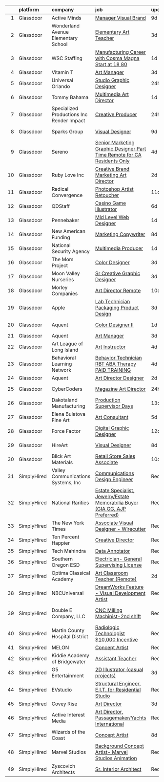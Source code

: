 

|    | platform    | company                                     | job                                                                                                                                                                                                                                                                                                                                                                                                                                                                                                                                                                                                                                                                                                                                                                                                                                                                                                                                                                                                                                                                                                                                                                                                                                                                                                                                                                                                                                                                       | update_time   | location             |
|---:|:------------|:--------------------------------------------|:--------------------------------------------------------------------------------------------------------------------------------------------------------------------------------------------------------------------------------------------------------------------------------------------------------------------------------------------------------------------------------------------------------------------------------------------------------------------------------------------------------------------------------------------------------------------------------------------------------------------------------------------------------------------------------------------------------------------------------------------------------------------------------------------------------------------------------------------------------------------------------------------------------------------------------------------------------------------------------------------------------------------------------------------------------------------------------------------------------------------------------------------------------------------------------------------------------------------------------------------------------------------------------------------------------------------------------------------------------------------------------------------------------------------------------------------------------------------------|:--------------|:---------------------|
|  1 | Glassdoor   | Active Minds                                | [Manager  Visual Brand](https://www.glassdoor.com/partner/jobListing.htm?pos=111&ao=1110586&s=58&guid=00000181e6e226289a729c42717f6d4b&src=GD_JOB_AD&t=SR&vt=w&ea=1&cs=1_1f3769b8&cb=1657435989963&jobListingId=1007972920514&cpc=149B3D5996025BBA&jrtk=3-0-1g7je49ieh4cr801-1g7je49isi9j6800-39d4e1ee102f4a2a--6NYlbfkN0Ddku1uWDR4l7D1-_qzEE4SEoVy3WQmboZOuAT9Ygt2vAhedqVSYTVms-x_0FgPIP0SlvtooSR61r-TcvK8ct24wJVgB5XlsA0XCpcnPTeY8Ygx3j4aq4aZHoBeyZyiAymx9k5FwNBzQKMRJUHNwM0YTXzNmrRBxCQvLrBUWnlKue7naT-LnJYtiRDIbSK4j2DJusYasZmRDRXtzEYBMqJUmcKy3W3ngE8NquJE0ayM_PrC32PjxwuMP9q0BGjRSAjCEBjg1gpThf_uNRfWdDhGC496gcQ3Jf17F7mWD9qBSbyINSPjxDi1oGRL4UWAUQzKb5wToVZje3pOzru_yyxUzPi2doND6RFabYNXi5bZxolZEBd2GxBGAcYp-XbJ_T3DL559Oz7tdfJsMQ96yfMckF8vHf4BHAVFqTLo_erkpwD7YFcEpLHs9r7Qmh1FwmNKXeRUndxr3ltjVOx1buMkwc87_mn9-j09nQUxyYkpNLd8FFrqVvCNRFrhbIlh44o%3D)                                                                                                                                                                                                                                                                                                                                                                                                                                                                                                                                                                                                            | 9d            | Remote               |
|  2 | Glassdoor   | Wonderland Avenue Elementary School         | [Elementary Art Teacher](https://www.glassdoor.com/partner/jobListing.htm?pos=104&ao=1110586&s=58&guid=00000181e6e226289a729c42717f6d4b&src=GD_JOB_AD&t=SR&vt=w&ea=1&cs=1_cf6013de&cb=1657435989961&jobListingId=1007988849267&cpc=8CDBB1EC89CF7160&jrtk=3-0-1g7je49ieh4cr801-1g7je49isi9j6800-f087c4a92220520a--6NYlbfkN0DeXU0vMxLyKhfauY-dgUBa_3v1DHLtGGo4EP_Dl8CiY0U2FbFCTSNbiSmg8z4yPJJrcWzyiQ4CTXRkvMJQm9cCQd64NoFGckQuk5b56e-YbaRNB-ZwRqCxf7Y8el_ajHNVtqQ78nXBYEggi4SC-5rYSakWWREHGEbQuF47uij6kPBM3k_K8pvBM2YzXJhK1-REXD0xeJwMUlA15qjHU1SJ7Z72c47cj6TLSaClAPkgpTU7OSQJpDghdNvBERuN0VyAjZoqClPrTzXTBf_ONLHUjmZR-wgaKJrfk7kj8xT7dX3FSKqffGbORKEhqGH6oFn5XJoxtrbi6n3o8d3W-XXiAGuTYP7lIzTo7vRIrNncGJJ51C3QY8aIOLaB0Sgk9l-W1Gll2qRQ5fFVnKI1QBipX-0RIwBec8EYYvzkgxk0eomqZ1lNxNnrX44y998x-fPhUJCChMLWfPOpbfJ_kZIDJQPMbuDLpwCSvUGqF7D9wQ48tw4pG60C1VbdjHAtVZIE9duRxP2W0g%3D%3D)                                                                                                                                                                                                                                                                                                                                                                                                                                                                                                                                                                                             | 3d            | Los Angeles, CA      |
|  3 | Glassdoor   | WSC Staffing                                | [Manufacturing Career with Cosma Magna Start at  18 80 ](https://www.glassdoor.com/partner/jobListing.htm?pos=119&ao=1110586&s=58&guid=00000181e6e226289a729c42717f6d4b&src=GD_JOB_AD&t=SR&vt=w&ea=1&cs=1_14a7af52&cb=1657435989967&jobListingId=1007993416920&cpc=9FFE37255B2C047E&jrtk=3-0-1g7je49ieh4cr801-1g7je49isi9j6800-1f03ffbe567fee76--6NYlbfkN0Dx7jdpJDshkmXkpOvSEzXN6I1JwCxgpgZcWOS9BK6yQ50JGfF2VKbq_sySckehEMb8DTEt_kWf404mMtfav3ohIYsxxG2YczUU89YXX29tyX1Ddza10nzhGyu9BdSDpvU6mZ0aYjrw6ws1G-Rqy8Quj1Zc9LbiNWXzv6JjF_YufgRx9SLFfcRIBzB7vY7cdPwhWgkNTlqFfvFgEqz0wU1WIXlf13S4_QqkLMwphmpfYPpGDZ9PFAyWbfugDJDh5UVuN0ovf8yNZcWMnmTEfeorgydeqW7r1mNKyobz366etL3BTM1UO5gj9zwQRA0ccxNMMOsW32T9RBgT_Ig4d-vM7kVYFGHmDdNeDxG_5VBy7XEKnPvFYtrYrzc60sN2Z0_F1BNgPemv56W0j0zKmm-yi3o7DeOqEHBVNJBW_T4Tyd9MS97OOVjfiEbCxS7rxa_JxmIvl65Qya4TXS6tExkFmAm_UUTbPHKi5cS5RxFB4KSO1c8sRzkj9D07ffO9OCqjw9tMfNZGIWAgxTiHH-99_lmVISIuc0crY8xGsxC7RXEA4GWBEDAs)                                                                                                                                                                                                                                                                                                                                                                                                                                                                                                                         | 1d            | Wixom, MI            |
|  4 | Glassdoor   | Vitamin T                                   | [Art Manager](https://www.glassdoor.com/partner/jobListing.htm?pos=128&ao=1110586&s=58&guid=00000181e6e226289a729c42717f6d4b&src=GD_JOB_AD&t=SR&vt=w&cs=1_726e8c6d&cb=1657435989967&jobListingId=1007987464760&cpc=3DB599BF2F4828F0&jrtk=3-0-1g7je49ieh4cr801-1g7je49isi9j6800-a9f0d2c8ef745064--6NYlbfkN0DMrcEu7yrtATojKJA7cEzGQ3FdRGWLh0CZQInL4ECGI6k5tN82kdM0OKoro5eXmjqOOO5ru_1n2SFl_NFpA1HaAF_Lr88QmC1UzT_lq43njiATbG67pfvPybvEu0659p6qUn53TGg5uSfYWNPfZa1DowLZb1snlPq-RgxWn3Bbe8dVgbe4bnNBOb_6ABuXiF6t-g4aiIrZl4Foxy0pzfo1mf0rCwGlIiAuGmgdebK6UEOA9aJ8yJmnLrPF_q_sFV0PShFnwK9T-isS-eAgkTIAzuMcRlReZUEqu7FaKzD4fZyj1xlqVDVoeO56ur-aZ6uqnQ7yGMWjGddmpUvqvyugvvRv2J20eK7HrRGnNugNJwk1EjqprBPO2MZvtUmSNfT3SxILcBezmGTOsSO9TUXXCP0YNk1ain4JGHoph1jZ9KropjG7SECePHJuf_dWh_dUkXy-3WcfmDupvbihpgLLFSkyCHMV4EQ%3D)                                                                                                                                                                                                                                                                                                                                                                                                                                                                                                                                                                                                                                                           | 3d            | Remote               |
|  5 | Glassdoor   | Universal Orlando                           | [Studio Graphic Designer](https://www.glassdoor.com/partner/jobListing.htm?pos=115&ao=1110586&s=58&guid=00000181e6e226289a729c42717f6d4b&src=GD_JOB_AD&t=SR&vt=w&cs=1_3d0ae08d&cb=1657435989965&jobListingId=1007994248704&cpc=155EB9D5185558AF&jrtk=3-0-1g7je49ieh4cr801-1g7je49isi9j6800-d9b1f3fc848eb774--6NYlbfkN0A8dBNt2Xi2s2VyZMdbOlonzlm4bxv48OGaZczYzhjJpiI6hl9onzamCWYK6p40cmrPf8KFpFvn169F_2osZ3DcvhF0c06k_J5nKJf9_mtiga3ModBMry0t06a5__qkQh5wXE00SN3RUxBOu0o2Ml_bTxODvHTTgKmsqM_q7xVbXXYeAfkCBAGe59CmGnT3dSKQ6s6H8Oj9gx3S5EJr3A0F9RSe0bIusMRMpKyUCd7tQBH8rd0a2Weu27xh98ZTUcKeYWdOHbZUnPt_Jn1tClgrIkuezevlfxF2vpr8_ZebvY29UGoCRmlQBkxY9ltDCOgGZB2BWOwoWV4mPfV7vUiP62BT73tSBL-DgcXEMOOyNBq_Q_1sAHazyrUbMm75-EGLRK-MZsZ6mmy2JOeESdd4CH2OCAWw_wb3uK04Lmun3EItd4E2YQX0KQ6fF6RTBow-1VLWe8hPM8SV7lqPABaruflx7wJA6lLvl20KeBYyfXGFPZL4f0P2oLGPKzv3pl4AFuMzTxeNmouI-irigfAaZ1c4RdTW541JJfXFeidNCnpsxbpW1FoolyXS6J0JSuov4XygXhsaVE-7iMnCnCFmRDOJyij9MEf6q91bfKUYjMFtJPUaqAkxmgdLcq51ByGRZpi9qaG-uzyZ4BWuQ3Gjq-w-9Wmk3Qb0OsiUNSOpxcmLr-GgeIBk0dEk3WEhgbw0zAIBNjsa5iqZPuGrr6blfttFQgTI3RNJAizgr5BL5ZJw_840diZPYGpp2KCvPWfIjz2SVhcfDhUiL6mbSOo6ykTZe2aGWenmcbjM3W4C6aJhc_PH0LQEyKudnHpja91DKxCW7U0XF-TX6cZSV1TXYxOCjxPxMNOmJzyoJiOr1jW6LkiP7qL9cTyvL4Bv1B0LX4npD-2Ickb34l_PLZ5HrN-J2_SZlH20PXpUCF4IQ3Hq0jC0A-DpVMi6LRJrapgSq8l36dioW2waxs5LjY8IhQllpjf2XnN008yCjpV72qIZ8oJz1sWDj1Q3O31jCQYKcJeDaAI2m9rgoFCiJvHzLEcsDNGEPFcE6aNiQV3J78vJJf80wVu9aby3oICNuDpqgEfToIvKhw%3D%3D) | 24h           | Orlando, FL          |
|  6 | Glassdoor   | Tommy Bahama                                | [Multimedia Art Director](https://www.glassdoor.com/partner/jobListing.htm?pos=106&ao=1110586&s=58&guid=00000181e6e226289a729c42717f6d4b&src=GD_JOB_AD&t=SR&vt=w&ea=1&cs=1_6d9aa2bb&cb=1657435989962&jobListingId=1007993033852&cpc=75B6770C194DCF89&jrtk=3-0-1g7je49ieh4cr801-1g7je49isi9j6800-788440ca9ee97211--6NYlbfkN0D_0J8LWFla8zJ9doFfAnwErLHU3tLe83KczdaS8_YNcz7eU9T8jjKKjsm7KOB-3gPR--a9UoLJZ2ejhuz3j4bNNav_tc5LH5FW8msRaL8UqBkz-aoNDOi_PIa6oXjH5FsE0WJtnbPXQryl63cucAAOYl9Pujt58ynqAQq3Zv6BfjC7zF4o7RcGX4yOkdlYkC40HbvnJp966NM_Wv8sAKhKuYzCvBV-7yN20fs9M29qUItN_yJ62dXA9bRq-UZazVBCwiVTZ4WFQ6AZ_nX95OaIfLiHJaJs0E5ogUBX7rfw2v2_Fwc_qGUqMFPlOx4Vf-F5E7zZCxHcOayFxKdvwLHJh5RjsUxb1JtK3mK_DvDTJZfhFhuAjs7yeLYmsGefuv8DZCDm4jC9dqOI5Wh8KCuX13V1B64jQqwUpHND_YzlAUr7JkIAmkVTJI-w-Bj1IZGqm4yge0FQy0nmZAHhy0y4wKtoGH4O_HEnV_MQT8VhzNpB9sQv8dm52Ja7ZBM2aglVptPvSgnuLA%3D%3D)                                                                                                                                                                                                                                                                                                                                                                                                                                                                                                                                                                                            | 1d            | Seattle, WA          |
|  7 | Glassdoor   | Specialized Productions Inc   Render Impact | [Creative Producer](https://www.glassdoor.com/partner/jobListing.htm?pos=102&ao=1110586&s=58&guid=00000181e6e226289a729c42717f6d4b&src=GD_JOB_AD&t=SR&vt=w&ea=1&cs=1_cedf3722&cb=1657435989961&jobListingId=1007994732067&cpc=76BDADE3D6D9A820&jrtk=3-0-1g7je49ieh4cr801-1g7je49isi9j6800-afd9e98595e8a137--6NYlbfkN0DDZv0dpmz8t68d-eWLhvPjjwT3QQXQbMrqn1qOJaT31XsZoUeE5FVW5YYkeY_nfRgZVsPNB6nz2ioaUkLF9PfOZmskA20c7QcTFuRNoWdsSAtbefXrBf8XT8Z16GcPkA2RdM1ZuWPCuh1MH8TQrSwnGcahqzE7txDqJKuojypqoBGyYDkLubdDx8GG4dxXsVULkTh4x422OeCkInDW7cL-Gjvli-53EQqfOij4CO8lZJmNPJIXRSGa0gB0NpF_jvfTxDYNom7YI9-gSoZyzAIGC31p1p9YTo_gjX4mR8X7UXLrs1LiDFCCGqEoLykSUIYDstWSptmRwYD22_bhLrq2uCM3LROMAxlSkzjs8cAi3UUMCU-3Z-2HQEd6KLFXCjzPVagQzfu2vImCEgHWS6zpTTnAzgoRDQJOfYBFfBYmfmVCrnS2YT3ryvHwJRPnQbxMf09J4oDmsPJ2KMVu49AshdGSX_0gW5q1DHIHcXT9QYqluM7KgUq-Afk_8cbLWX0%3D)                                                                                                                                                                                                                                                                                                                                                                                                                                                                                                                                                                                                                | 24h           | Remote               |
|  8 | Glassdoor   | Sparks Group                                | [Visual Designer](https://www.glassdoor.com/partner/jobListing.htm?pos=127&ao=1110586&s=58&guid=00000181e6e226289a729c42717f6d4b&src=GD_JOB_AD&t=SR&vt=w&cs=1_3f317f65&cb=1657435989967&jobListingId=1007975315320&cpc=AC285F3A3ECA6BB0&jrtk=3-0-1g7je49ieh4cr801-1g7je49isi9j6800-6f9d54796fcb816d--6NYlbfkN0CVbIAoVGlVV0muHIzlWY31dYj5hrVkKa7qBWZ-hZn3g-zWnitpxah_RyLopvrEJPKGNVHkP4BEyVXcBiWExKZaLgyJCtFSQyRl2jwvZrsd_lm4hDi0g9llMeq5j5rEbSGyOLvtyf1pgb03FpHKPuSdrN9M6CCkObuXg2bM7tzxT8AzfAfkFFfLSGwSxuGaPzFecp_bWkNjQofkhwhy73exy7eOAQq0ZqQvE5w42NQ3Sdn6-w0uFLYWCpW4pt-2KeJpsoP7RDNOOu-hfn0bN3T6OwYeJ-SV9cPOsse__PvUfW4W7enoXPs6ce-eBBbxba7JWq3fJ1Dmt3BoAFmevbel9OHxGf145RtaRjL_o7wNmo2VdHgKHfw7pZpbGBgV50sOQzajGuVaip-wxa7t3DLWIAnEJNCgfWWOcGtIPL6H_Ibn_RU39l7-sbxrJYUlQCTYq9Hkl0WE7mkcWHvjE5fLIczSooUINXPRN14-7qTu9LBV4kgUvMP6KpEC2hEzLJY%3D)                                                                                                                                                                                                                                                                                                                                                                                                                                                                                                                                                                                                                       | 9d            | Arlington, VA        |
|  9 | Glassdoor   | Sereno                                      | [Senior Marketing Graphic Designer  Part Time  Remote for CA Residents Only ](https://www.glassdoor.com/partner/jobListing.htm?pos=103&ao=1110586&s=58&guid=00000181e6e226289a729c42717f6d4b&src=GD_JOB_AD&t=SR&vt=w&ea=1&cs=1_2e7775d8&cb=1657435989961&jobListingId=1007985634958&cpc=6FC5BA77C9A4CD78&jrtk=3-0-1g7je49ieh4cr801-1g7je49isi9j6800-40c671fa3148f82b--6NYlbfkN0CvOeNjp4XLn3k0qM_T7iPcYCHAOtwX2zm7IpN2zDQyNQLlNaZWkEqBRrjuxyApmnEaO8G-Q4jUxbGg5sHk4_cP2TCDV2Rviujf8rXObzkq0my3QX_NGNAWq3dCe3kU2jOEuF_nKQ58vSxI7krOuBgK6sBtPnkm8cw_y_-ppFC54An_y4E3rFWZdo0z6CLC-B4mTcq5ZKPCw3IrUGvO0Jh-ezUXtD8gLDy3RDBppPtDk17tIr51kfY9EXEVlE4jjoFWbr4uX3nvpMou01j8-w1UPFvZUDZtkNVfy5cLidlL6ujK6QXS3Xck2iefl1IH80-F-ZGyOecgZY0q4m_fqAdX97-2qpYywxYIclLr74LuOpP84HifvRy0P-14TfCYz93els79jolbChvV5CS4EWUw0-F5ntMkYhK3KRjthz_7DAvSFJollYMyH2-oe2TZZncOSPEtaSQD9P6rTyQLagmObDITipP8h-YIIuC7Wnae3jL35ijKWACOPQhSO8TKzSM%3D)                                                                                                                                                                                                                                                                                                                                                                                                                                                                                                                                                      | 4d            | California           |
| 10 | Glassdoor   | Ruby Love Inc                               | [Creative Brand Marketing Art Director](https://www.glassdoor.com/partner/jobListing.htm?pos=107&ao=1110586&s=58&guid=00000181e6e226289a729c42717f6d4b&src=GD_JOB_AD&t=SR&vt=w&ea=1&cs=1_ca5aa7aa&cb=1657435989962&jobListingId=1007990437345&cpc=48B9F4758953335C&jrtk=3-0-1g7je49ieh4cr801-1g7je49isi9j6800-8760c5dc149b4e5d--6NYlbfkN0DU4T69tjQ3e8421lh5BOV64MFXqZCR1sWlZLbTgz251p6ufdtz3gBV4k9sKM1TiJzQinTW4tdd3gG45kkUj0_59Ocjuv62ig5lwO6YRtGvt9PxcQqb7TYQGmP33lRrfj_bbw_lbG-bDdKpJR7G8gzyvzfUjBLIVivgPSUueTqVP7TGDkVm8dNccp20w63NonxYLGAV6nFpTwngEOB2LYh9AS6dSedzmDZaR-MOTGtfU7CShrMuGzkOMQg6QSYg5KX16q7PF6-6d5oZ6poFqzbVEn966bLIHWrYIWDbeP32nL_wAc93XC9XhbCj54tDfZ-aDCqGZrJnwt4SHDJnk5t-c3UYqF9fsKFwvbV-0dPC9PL9H0SS_pVdOpuDQJG2PQ5TDZhttcwKPy7kTiDnBhsKxeXkNZ64gn6FLLU-R7_bMUj1fwqK1bKDVdJhXdJn0LmmLVMroeCX-JhmmgtP1AvyWwzwvx1I9Dtt5FJKmaO3GPnP_JF4wdmWbW2__hW822c%3D)                                                                                                                                                                                                                                                                                                                                                                                                                                                                                                                                                                                            | 2d            | Melville, NY         |
| 11 | Glassdoor   | Radical Convergence                         | [Photoshop Artist   Retoucher](https://www.glassdoor.com/partner/jobListing.htm?pos=101&ao=1110586&s=58&guid=00000181e6e226289a729c42717f6d4b&src=GD_JOB_AD&t=SR&vt=w&ea=1&cs=1_461e4594&cb=1657435989961&jobListingId=1007969111736&cpc=40021B6B9FB64F38&jrtk=3-0-1g7je49ieh4cr801-1g7je49isi9j6800-d626d6a1b466c92e--6NYlbfkN0BzyIYrTMR_AjNKh_kvAG8N613gtHPANQ3sdLTkrtBd-_ugKl9O3LczorNsLTUdymbtBzgGEaH-akt_RYuWbOKr2zsQWBSjKBLE6ii0Q2ByPYklByKa8d36qhjnBVCLuM_mjH0mcm07T-_E3PKol8r8iQDi44Ue5l_tkkHAx9StmDfAtHpDWXYXY68H3FR4i6K2E4wu-X_J6kOa4pNZAEQkhixAcd1Wnj7k-nWJxGxvttQbS_Jdm0d1m0JepgzDRo9B1UkKRFjE6SkJjCWVf9iGEtCCA5RtxG2XerdbRWQdWoTeFPBaQfsEaIY8PT9MpdEMNhJdRkk5kkHBdGjCbJIBn5kHbuzZFRZVcEp6b0-mimHsQv1XaJnS5d29qiaeYlgQonsnhSWkr-Mlayx4f-v558C0R1s39GK5jLI9lRaMFuFgozXwF63XpC96xVayTvUiXiHWTLGOHR3xzApLoCTvYobBUMbuiK6yXtYAvsWu1_j70Ts8z_jQBw4ln_G5m_-xU7LI-g7m0A%3D%3D)                                                                                                                                                                                                                                                                                                                                                                                                                                                                                                                                                                                       | 11d           | Herndon, VA          |
| 12 | Glassdoor   | QDStaff                                     | [Casino Game Illustrator](https://www.glassdoor.com/partner/jobListing.htm?pos=113&ao=1110586&s=58&guid=00000181e6e226289a729c42717f6d4b&src=GD_JOB_AD&t=SR&vt=w&ea=1&cs=1_670a3999&cb=1657435989964&jobListingId=1007979465017&cpc=1CBFC3E34E2A31FF&jrtk=3-0-1g7je49ieh4cr801-1g7je49isi9j6800-7b5571057083f71e--6NYlbfkN0BK9GXDcakwdiqmeo8o-2GvkYnmPkq7xevAHdeF_847qkpPJo8-WyfGxHsHPe4cA6EI7EtJnTtXxg2G6TxjzkWSjN-_eoC0CQqc2RAq2MV5g6TovBKQDk7CcqvV3amJm8rIfBPyOGl_nc6LyWzqcbr5tu7ooFcLrIX_cxWhA8bZqCmVqt4J3dHYK1sbRE-q3Pd0IEJrg8cJg3MaBEdx_ZlhfS4g5rRJw5Dcr4qyQrw280qjFE2JUcIeScaf6K8biK-tPeziL-RFdqWDiXNqFMdYU2L3eX5Sa1dliY1PicXlKW7f3LU6_rJMjCwO0MiZd-Kb-OSkDQ_BKm5DnaCFyBUzU0od7Ua6i47O09lbhZwa_4_itkp-RJO5iEFoSAXdLugHBXM0yoWn5_ky5To0gyD3MzGYUqrKLMp1rgaetlPWCbJev_--49g0S71Ht69Q7luhoyarHufDALd3bErKnCSbh4FRS96f5DoNCvdBez_SLg%3D%3D)                                                                                                                                                                                                                                                                                                                                                                                                                                                                                                                                                                                                                            | 6d            | Escondido, CA        |
| 13 | Glassdoor   | Pennebaker                                  | [Mid Level Web Designer](https://www.glassdoor.com/partner/jobListing.htm?pos=116&ao=1110586&s=58&guid=00000181e6e226289a729c42717f6d4b&src=GD_JOB_AD&t=SR&vt=w&ea=1&cs=1_36a01660&cb=1657435989966&jobListingId=1007992914380&cpc=42BEC95245890617&jrtk=3-0-1g7je49ieh4cr801-1g7je49isi9j6800-09f7b357db24a266--6NYlbfkN0BqUN6ztqptJ5eG394UO-ZfSRZGZkbpPm3u73UixmBvBI1Y1JxWCCSi4WD6T2NB-2gugfCPeo8ZQOUqAEtz66ZCnIC6U5F0XJKr1Jox5VrclONP9b6iMFBTOy58yKslxi4PmsPGdNOFX2yyjFl7ZGxSjiZNk-UbmLbgopj7iYK_0fPO0KhQH2T9X9_seLYZZxTa7YAU7UAU2earApkXwNUN6NivoMXEdsuxqIrLKqkhN_-zmjUDSagUmiK1hQ_M_8nQA-bZ4tJCSQlCysz0yelL_l2URb5ahkn1RrBqFEkzjbrZCQXZj-71iRZxbY2_6ZnJBCPqr5sBWypk_BDOc-HcE5F5-oBdPj_0CzeGJ_P1Tdxn-me25osXhLy0LQBPeg-jduzxS-fU3KqSW9rgc4-Zrg-d8GMwGF-Nv8Bdu-QMVIX6XV5EWffwQ3hY_eD8mX0K1WjoIuqhJ667SAf3DtY_Wcs74QXClyfBQJQlQd2YUsn0r1oBwRSWYNojY-syVaY%3D)                                                                                                                                                                                                                                                                                                                                                                                                                                                                                                                                                                                                           | 1d            | Remote               |
| 14 | Glassdoor   | New American Funding                        | [Marketing Copywriter](https://www.glassdoor.com/partner/jobListing.htm?pos=112&ao=1110586&s=58&guid=00000181e6e226289a729c42717f6d4b&src=GD_JOB_AD&t=SR&vt=w&ea=1&cs=1_b3c2c81b&cb=1657435989964&jobListingId=1007977109350&cpc=F41FEAB56D215062&jrtk=3-0-1g7je49ieh4cr801-1g7je49isi9j6800-7964ae984ae00bbe--6NYlbfkN0C2BFb7Ub2YUp4strrym9V3pWtjyRKtgHKt_kMzkewmGGJEved23y_kY-GSZp2akmNPY1Ahw1bngQODYwb0xjxS7STtfCJajO9osLOt0KNWnHmlesmoxFVbjrGbnFhxkSImnfrOyyASlDfC0SgkEmKodQB1Q1QDJpqvLPRF2jU9nSlORdbsZa_jj3Czal5fcxXu_-GbC19F5gkFsQu_MZmEVrN4mtllSBvmZpLD2IjuVEkcbRjWL9LUxcaDn-4L5tCwzzpc6qRIJpeteMEcnoGon5PhWROkrqT1CXywiPB1n3a4DxW4P1tb3V_vDKJTBvujqAwtRmRWzzmPtx-QRQKeQfpBdC2lJd-crfpBnhTFjAy5qZrTQebFk_6b8_pMonpwtxC9Xm0vJqPZN_oOij20IYBDPNy3SIy-bTxFAryWKAS0ehXpe9_HfvbV3_6mrFVWwl6j_F1Bx97FMiEBABeJt3iiNW934__snZvq5713ZMbSkSen-2aaCLfXgGTnCJ0%3D)                                                                                                                                                                                                                                                                                                                                                                                                                                                                                                                                                                                                             | 8d            | Remote               |
| 15 | Glassdoor   | National Security Agency                    | [Multimedia Producer](https://www.glassdoor.com/partner/jobListing.htm?pos=109&ao=1110586&s=58&guid=00000181e6e226289a729c42717f6d4b&src=GD_JOB_AD&t=SR&vt=w&cs=1_8e76d98b&cb=1657435989962&jobListingId=1007993375710&cpc=6193B0C32834B022&jrtk=3-0-1g7je49ieh4cr801-1g7je49isi9j6800-220c831acd0bd84b--6NYlbfkN0AC5S5KfpcrE62cRuYLg6qW_HWiPjKHP06qk-AGfbwYtGlr3wcSMURH9oqKq1q2FCeFdF-hDASgdfb-tVnNfNiv33OhXMBcetZrCWqK5PvNEGBbxq02kyraPivYhiIaFSxNcGgWJ-bzkon-S78Jn4FQOuToT1FsynWmW2qfQQnLBQTOTDI6g3Fc9zPkIsGYx1kasiasxJS-IDwKfKoMHOqTbhfhp_YyI-r-oqzFn5o6xvvnMdPYnONuBw_kmLaIhZ_GOWMM9y3VJn80RLgIqp9vPuzooRQjSvk_OVX2vzIdTPPQHH0z59zUI7RMdEQwO2TuG5xY-sTSfPcXfCk0NcPhVP5OnpFdu6V5QS5hLAljOTrxDxWKuwxF3GH0pat1pvR7nLNILY1adIOhTeINEc-VVf4gbd6WcCL-D69Qdt5vU-0l2Vvy3VhAzDp8P3kDeRALWD2jYFkZvW19SWzv-64Gd6EdYwgkGN5r04ed-yaYHw%3D%3D)                                                                                                                                                                                                                                                                                                                                                                                                                                                                                                                                                                                                                                     | 1d            | Fort Gordon, GA      |
| 16 | Glassdoor   | The Mom Project                             | [Color Designer](https://www.glassdoor.com/partner/jobListing.htm?pos=120&ao=1110586&s=58&guid=00000181e6e226289a729c42717f6d4b&src=GD_JOB_AD&t=SR&vt=w&cs=1_8349de43&cb=1657435989967&jobListingId=1007987865690&cpc=A0637F14311B9419&jrtk=3-0-1g7je49ieh4cr801-1g7je49isi9j6800-07397e5cd2022fee--6NYlbfkN0BDp_epf89aHDQhKpPegNJQ_ldQpEFZQsM9OcONMGxWx6pU56EKHF58QjVdAUvn2gVWpkrLpX7vbTravSGL2c1j3HqOly20Z_vqIIa_IEEx8ffRYVXdYQNYUe7LDKtnnKNKnfLrlmaA5J-xDoUvuhYcdlH2apL-ujxydPLamMc5ON44UO-jJZE2RoeQZ404T2vXq9_8alqDNyASIr-rJwARW1mZ6ZrPAYbe5KS-OWJkEpKXGmFg7cUaJGY2RzNGnmaPkmK2jijv922GuVcFtAunL-AKhHioYdPTq7pVCKzS7kd5MydAoRLBRtcdlSSFqSoXcCnM6c9Otl8J-y4Ylvhxg4q6sX9F3YZT4QAy3cY0hXFxP5tkXoq-KwkrPjPdD5d49-0oI0X0tAJw4plgVespfnUj2tL3wton2rop5AXM3cEnnmgQCwKYr5t5p2Um8mRHQLjl3m_q79MRLWHWUnS4eh-VmNAFQMBoJ8lQ_ZLkhJMGPzXNVUf1uuN6evTXTzmwZKs3DD12kqC4F9rIJuPRI4bYKY_X34kxGH3DZKmEMbHfFElERogGcYhCo_KO5H1KvPdbW5avZQ%3D%3D)                                                                                                                                                                                                                                                                                                                                                                                                                                                                                                                                          | 3d            | Beaverton, OR        |
| 17 | Glassdoor   | Moon Valley Nurseries                       | [Sr  Creative Graphic Designer](https://www.glassdoor.com/partner/jobListing.htm?pos=118&ao=1110586&s=58&guid=00000181e6e226289a729c42717f6d4b&src=GD_JOB_AD&t=SR&vt=w&ea=1&cs=1_58d6b501&cb=1657435989966&jobListingId=1007987586374&cpc=E773D000C9BC26FA&jrtk=3-0-1g7je49ieh4cr801-1g7je49isi9j6800-2dc8b1d91e759f31--6NYlbfkN0CtYVjMIh5haAAiJ9gOyIueHAJ7ifDipeAmUsIwS91L00T9yPHEV-4ryS8uDvFbiFhYj1v6lxMLSY7PZOCO0MrMz3iTwxexNbaphAbaDXZO5fHYbEtv-UGMBItqODB3n2k7RaCx5Nql62VwAXgZsj7B0aB8z1MnQ4WQwzOwrYBW7dNPiIRuztUGl9bTwUvOQuKEsRI0k2oUWsGEoFw4IFtxvzamh59c4TsPP2rTTrVABj_i3U7L21kdaTcGFnO6OlNMsqYC97fAp1QDHUDFw9tI7VvbdSzjgtr_zs3MUqPax96Gh2FzGTmn6dpG8i8eYHDxBAt-dpRV92MAgOhQB_To__pTjLyOaiLxSmK2RePbFuQ3uzm0ad7f8artm2yLo7PwPjiJkcPdla_RjmzKi2xACWoCNnj_B9yy-3aLG_KxXGdnmSqYHrqc2_MiR6HbnS6BA8-rKDzyTwzMUJq768k8xV8fQyODB5UCwcuOIPRRBS7KTAS_zaYY49SWgtuT6kSqmS3aq8549Q%3D%3D)                                                                                                                                                                                                                                                                                                                                                                                                                                                                                                                                                                                      | 3d            | Scottsdale, AZ       |
| 18 | Glassdoor   | Morley Companies                            | [Art Director  Remote ](https://www.glassdoor.com/partner/jobListing.htm?pos=123&ao=1110586&s=58&guid=00000181e6e226289a729c42717f6d4b&src=GD_JOB_AD&t=SR&vt=w&cs=1_05746bdd&cb=1657435989967&jobListingId=1007970780428&cpc=F41FEAB56D215062&jrtk=3-0-1g7je49ieh4cr801-1g7je49isi9j6800-81f34f197e826a37--6NYlbfkN0DlkhVLciOhxMKg0RQUlkqKrj3osJEH2Jc6bXeaF8ydz409ypd-WRC7U3aHq_xbmNWz1EMovGP2RkjcpE3GN2Yf74JLgREWgWKtigikMfGE4wY7d-HQlNvxZzD_SnR51nVhTH4j58kTt_q53mvOWBH02Zgzylb0AJ69n0N2u5TDz-EU69arbGqgWHccKk0KeZVIYw6hmDWZb6VCLwcUrdF2EO0J0d18Yzr7fzI9IQf7dYBGO8c97jTA522XUNm_zGmAZ8k-AtTVKvVHUfUWu18VRI85qrEhLyHLnujCJ8D5_oIhDhlQyKjWE1vpn_w7fSZ82vtqN6SSQlCKFCYxYWEuZfn31pW5aaVvYsTncvmAaSj96aqEUPa3VpoAD-8wykYCpU_UFD0dtVWsM0ckoA5CIN8kxKFKYkFJ2bWduOgzCrVIe4d6Fg8q4ufBhmVw9qqqBlY3VKIOvFFJLZHcKZqsjym_QtihOOwYwJbBTapCpuA7KbJc81bvNYoZ-UFFkQHiYEozRqvOd0Xw0UNQKQhNJzLlNCSnEn8NxgBUOO7lVmgGxFoYiYaX6HgjihQGM4amQuRAQ1ku83i6vBIuX38t9TBgG15bw9W4Q-SvpC4Vw73iE2zR03iEY7VjgJLfNO9XFf6ZOPridscMSBKEhtSi__g1_kVEHByzGBuvcGHxhlemiXX6t6IjzX9D1lqHbqCmDu5E0uJHl46NV3WsIBnboVIo7df7SsrVYHMjeMnERQ%3D%3D)                                                                                                                                                                                                                                                                                                                                                                   | 10d           | Georgia              |
| 19 | Glassdoor   | Apple                                       | [Lab Technician  Packaging Product Design](https://www.glassdoor.com/partner/jobListing.htm?pos=124&ao=1110586&s=58&guid=00000181e6e226289a729c42717f6d4b&src=GD_JOB_AD&t=SR&vt=w&cs=1_97bf1da6&cb=1657435989967&jobListingId=1007988605046&cpc=B076152010A3B66C&jrtk=3-0-1g7je49ieh4cr801-1g7je49isi9j6800-d44dd56b16734247--6NYlbfkN0BvKrLyj5gPmtZO9T8euul8TCxuuKNOtzRJOomxnwSEodTz2Bc-sPZlSXfvz6ygy0soQ2sqiG6AyukDVTmh998of2QNpjBd3gEeFBR1fh-i_VwlbrioiRcf1xVEHBMK42UkL6No4osoq7bXiQ-Nwn99I6z6gVwgJBc95KlESMNIXjjJFQrIcNJqCapxBCky6NiHSqmfFEFqAFsNIVY5AgwWf4VyvsF00BGjXtm9R5ZJ8dl7JKljcBi0EK9NwaNTws6h-NPFGYxYhaRerXOjuW4aadxqxJkkmmRg9IlQa3gS5WlIm9dJXAM4KYXUFbU99MLi_KFWlm_l_ef70lQk6395ip3ret4LszZOmDZZEtrBEix4WiErCYNJe6T0xg7WW-bmx2s4CLMhuAZS3YJ5mk7Vrek62ZHzAb-CvMIzE_pRBUClcEZsNBWbpqdzvjHnV6Er0bfUEqY9pNL8SrCSFiq45yaNLL17-x37NRvU3vjiNzbP8yHXHGgiyOapbmvndv8ij8NnDHiB2Mbq-liGMcPtKpHvN_Z7tVBewQsrzGCwik74YFRNfG7sTscnB3DP_p4d-hDwVk_hVcu7R39nP3-Ipa9i-3XnFZH-4lzBkJo5jwRiJGTBGvl0Vt_PXHbhgRlm-G38yzbMJ8Xpe7G3xagaZLQJZzZIxO6YCHISux3t4ficD0TqGmkC9CbBnlkYq73gXJ8HroqyVLcE4pJXxi4RodawuyJLYFirjDh0epqTXIdhA7Ude-3fgQeW3q6silToT0_Duvl2sb13LEkvsaeEkBU6jqPoWPdtChV_cYcCbxn_Qit4zy6EkWoZlzH6rPHLtC5CdEjdvP_8r7jyR8rwKBYIiZ8UHaFSuJ8SrhY_CKsutmADA50nld-kSO9sMVpBXTZ3DECzx4SPdSHzu25_l5dTWanj1-x5TZL81PUaHRlv-ba23onMRu-cPMFaWgJGrgVdnJP5KEWrg0tqsWApco_MYWGlnjM%3D)                                                                                              | 3d            | Austin, TX           |
| 20 | Glassdoor   | Aquent                                      | [Color Designer II](https://www.glassdoor.com/partner/jobListing.htm?pos=130&ao=1110586&s=58&guid=00000181e6e226289a729c42717f6d4b&src=GD_JOB_AD&t=SR&vt=w&cs=1_322eb6a3&cb=1657435989967&jobListingId=1007993155546&cpc=0C139D4CAD5A6DB2&jrtk=3-0-1g7je49ieh4cr801-1g7je49isi9j6800-efd1accfe3e36f52--6NYlbfkN0DMrcEu7yrtATojKJA7cEzGQ3FdRGWLh0CZQInL4ECGI9gD0Wolx9R2v-Aex0-GK05w7j24HT0quRE09COtX1FiCrxgvTPVCeBiUsPqRx9oM1t_4Plw5E83rNuTGGMm0ZIg26ovuepE2nyg7xbZEt06dg2K7QjJnupqtWVnUMRu0ht4zlsIAPACFvJTNCjdd6o74h-gQ--n7-XzD1hJWk9G1wP7NhwY6Ma5CC0VzeGNZ39TxGb6slfhWBTYNgUfHpIqk5ghdfD1j4HZdyYTm8tZqvlfHp2ujE3OyX60x0biY0xM3-ydD-wYvxRPwZknF8q_JZuRD9a1GumM-nIdFxrlUi38sQGaLJipuWiAtEcP9zFNWBeiDcfD8NycOoGsGc1TP3KRc3ednOtiLQRQsCh__PFDELbJF2S1OHCbUnh7J4Xi_7B74sLpfVJH_AVOs2IhM2ujf_KIOA%3D%3D)                                                                                                                                                                                                                                                                                                                                                                                                                                                                                                                                                                                                                                                                       | 1d            | Beaverton, OR        |
| 21 | Glassdoor   | Aquent                                      | [Art Manager](https://www.glassdoor.com/partner/jobListing.htm?pos=117&ao=1110586&s=58&guid=00000181e6e226289a729c42717f6d4b&src=GD_JOB_AD&t=SR&vt=w&cs=1_ee265338&cb=1657435989966&jobListingId=1007987529352&cpc=B101C867B3EF2D75&jrtk=3-0-1g7je49ieh4cr801-1g7je49isi9j6800-26bb777421c440bd--6NYlbfkN0DMrcEu7yrtATojKJA7cEzGQ3FdRGWLh0CZQInL4ECGI9gD0Wolx9R2EDT7B77c2cQ-Y2Gz8oRCPEeWbMJBjBL5473WKZdgKmVNoG8YjhV2Za6LtGoYMD37RVCfdcszD3TCks_FpeMw00RX5kzh2dWAMGhKOmV6t9ZN3_5-rMdugopBT7w_G09CjHz3fSuIjLPxPsqE32kVFKiPOs-NV0HH-wUOZM0Aj7g2hBHB5E6uGZUGRNptfqpqSRTuDUKP_xI7vsKKVc8sFVRaoWHeggNaSdwkiPLVKDPiIcFw7GdO8klgXxiv0Keqrw1OUlbxvbLrLVukD-ynvvhjs7enVO-HPeV7MKpZe57NDc_VtjBQrOhInYIkZx7voRPkqlMH5S0Ey7Wir4CjtqI5SVJrvMaUL6v1czGraC88H7BtrN9sjQNDLhGgS6Cgwb834_aBcPs2LVk3j2zlWQ%3D%3D)                                                                                                                                                                                                                                                                                                                                                                                                                                                                                                                                                                                                                                                                             | 3d            | Remote               |
| 22 | Glassdoor   | Art League of Long Island                   | [Art Instructor](https://www.glassdoor.com/partner/jobListing.htm?pos=110&ao=1110586&s=58&guid=00000181e6e226289a729c42717f6d4b&src=GD_JOB_AD&t=SR&vt=w&ea=1&cs=1_64766d92&cb=1657435989963&jobListingId=1007984673680&cpc=444700D72F2ECBCE&jrtk=3-0-1g7je49ieh4cr801-1g7je49isi9j6800-2a51ac1f1afbcca8--6NYlbfkN0BhOxBTk41LoFdAhqcbYUujW9sOUeu6GwtF71zJvluAnkh3qmuR9j0vEeAEfUvxOMKyyqhv4BTNNzb18gvO6fhm3FMfNrkEXsw_xk8-JEqTj48YR0eGshGYN8AO7SryvE8LHQ4H1zevCytb5wUnWikm2L7FfIssFTbHksemkL2RlTaWBt1LnqW-0TnCh698uMJClvQ8OpJWyiKnHesRj43ON6Mh9AQItFJtzpZcsxalmaEtsBHmsR7Q1JtV_st6ZYdtAtvP9A3lOV_gmLfBPmZWrMGu7w-wxfFHKfKDnou_swI_pdbwx_wiQTntBGaFbFM6p9_Qxt4g80fypb_wu5o1fZkBdgCwbPXGPevoMxNxOt_W9FiRAETvX3SdKmlNdHcH162rg9CtFVKZPy1w4ukYudQDia1SVsHylHz78acd24Vt_AQkTxt8kE4GY82YwfyuSbck6xFWHddVl47IQb5uoqIbLxEbP2e_wOuwztHBe0BJxo1rF2OaX8qKXbZ6wdA%3D)                                                                                                                                                                                                                                                                                                                                                                                                                                                                                                                                                                                                                   | 4d            | Plainview, NY        |
| 23 | Glassdoor   | Behavioral Learning Network                 | [Behavior Technician  RBT    ABA Therapy  PAID TRAINING ](https://www.glassdoor.com/partner/jobListing.htm?pos=126&ao=1110586&s=58&guid=00000181e6e226289a729c42717f6d4b&src=GD_JOB_AD&t=SR&vt=w&ea=1&cs=1_c2ed9cb8&cb=1657435989967&jobListingId=1007985920191&cpc=C4A69CCDBB3B9599&jrtk=3-0-1g7je49ieh4cr801-1g7je49isi9j6800-e8392a8c344ecf62--6NYlbfkN0BQE6IUdLmxdSVmjvaFdChP9HkhqHO4gApQsSJh6jhwFhEfnIb6Nq-pyJH6NwrWc3EDgjQEJP4lgK9aFSXDDOXmyihZFz9vEgR3DZOJ3-HApTZMRHJDKohgx5oWcAotVwLwVG1p8D2dzZvPk9xIz88Ejs9v4exe3k4gRME6Tlm2KLPM_mg3ZzVs2xZhDjSEQcgqod5pzmM-hRG0YEDi84G0YJGqenrQ_n1kjDcn7qLzmLApmSI1dD3uQ7xt45jmwQy2T3dRZ7Kh_s6DntLqdjwoqlcFRxMDi0BoDXLPitHOiJZe358Y8ek3sEAyh-GleWp0ROyQxrDt5_iAEwzS-8lVOu05MOimflbLAkOFeBcsqbtYVBokDrbbsMYLhmDLzZ2I_oIFUsHan7xKr40rKrZszDJZO59ZzEhZoom4ZVk33__xEx0IxDXjYazabpgfcbuZRqja0-ywRLSCuU_j4q8fSFAZZZ16s4o2RFO5ncrBvuVbXV3fx_piz4cyAAVIaKNGzk2tTlqIbE66_iRaninkbjIr60rLIgs%3D)                                                                                                                                                                                                                                                                                                                                                                                                                                                                                                                                          | 4d            | Portland, OR         |
| 24 | Glassdoor   | Aquent                                      | [Art Director   Designer](https://www.glassdoor.com/partner/jobListing.htm?pos=129&ao=1110586&s=58&guid=00000181e6e226289a729c42717f6d4b&src=GD_JOB_AD&t=SR&vt=w&cs=1_785cfc30&cb=1657435989967&jobListingId=1007991102670&cpc=1FDE87803EF93CD3&jrtk=3-0-1g7je49ieh4cr801-1g7je49isi9j6800-b0416e29489cca11--6NYlbfkN0DMrcEu7yrtATojKJA7cEzGQ3FdRGWLh0CZQInL4ECGI9gD0Wolx9R2v-Aex0-GK07Gd5R8tEhrVMsqFbUabTy8gETViMZI_On0kC6nK3mZszuJdNJVS3-df05RRz3NZloqbiHZ02EqixaKTOa0Mbu39KbVy8H6fbjFbUVfMM3mO14a9ONa1tV0KvxMXUiGFan_cacZ95qrQn91_-OU5RULTcsx2hD9WXjEBCQEC5awUqyDnTOKBV9qes7WUv_qjnxgGgWYWiaiE-eDsxzzRT8RIF7CA6R-D8U2ex-9bgvsFU8esNzkZJQzgLVOgsRMi35v9_bR70BvDYhyxGa8aiZMRAnS8qf-CAdilD5hobXIMaua2k_3ydl87maFDDtin_e9XzqGFMJC04VRbR1JdFKNnEXwMlJ--Flkhoa4iYpD4j1cYeRxLH9LczwBU4ko2LDtchcz1NtwZQ%3D%3D)                                                                                                                                                                                                                                                                                                                                                                                                                                                                                                                                                                                                                                                                 | 2d            | Atlanta, GA          |
| 25 | Glassdoor   | CyberCoders                                 | [Magazine Art Director](https://www.glassdoor.com/partner/jobListing.htm?pos=105&ao=1110586&s=58&guid=00000181e6e226289a729c42717f6d4b&src=GD_JOB_AD&t=SR&vt=w&ea=1&cs=1_8a66b8bb&cb=1657435989962&jobListingId=1007994356949&cpc=FA84DF7EA1EC2398&jrtk=3-0-1g7je49ieh4cr801-1g7je49isi9j6800-bfd09d342a98e569--6NYlbfkN0CpFJQzrgRR8WqXWK1qKKEqALWJw739KlKqr2H-MSI4eoBlI4EFrmor2FYZMP3muM12TYa1eX62s4bpQaEfQv9djeqmpBjO3rhSO8C09BmtuNyQsO4wJCuDsaOOtYdLvMawcBI4wk6oG5pD-xr8R0RQcoQJGdJFhjmmcIwDimFy8hJQiq0q-V2GZqf6FUOeWwJgKzSydes0AZ-3A0ZEhktE93DJPdrUnNwB0qYatTuGFJeRfSeF1LlVNtPMFnbLe1waUF7ffCXVuK18NQz2b3PgX4XdbeA3p4EHzJ3s7nBM0G_Myt7Y7_hcCVzOrTmMIO3SwzL3EsO6R1rqKpJjF_bjugEr5e8g539bE1ObSTNI5R-tCIxQS4xalzEJpti8GRsnMdQTpMmm4SUUuvHxOdrfsPFvV-0dG1LI6IiBT63dYILgho_D6nuakZzUveOYdnkdeMS9vrqavwVR3TWk1J88jpaDASgqKdLHJMEf8giCTKhcxyiTSKCxnGA84XvwdVTbA9a-5iZM0NExlUOrP21If0DJ6MOKe8yWQCtU2J1Q8bFC1Umkaj3xjDTqzeNSV5LX1wndKHIDgmJgDRdH-9Gr_D2aKLDHrfuJh328GuLatBDFQUP6RNPz4D56d34c-R8Kkf8zNn4uZBUDf3pjvnDpHwX50Jl5n_rVZXiB30ynRVLH_eVvBfUrn3YyqF9woW202-7wfZzztzfUN6FkY9Q4CLj_HKmqyPSVYAZWa6qy59K53Vnl2Rjv6_u0YywaCV5aMU2qXjQkghvdu2GbYkcAau5_ygkJTqdEYSOt8q3raiSZ6kKQzwhFw5WXPV14glaY1WLCZkZ-mIbDTIWtMGpTmFQQdx3gn2wRsOHkYmcNza6pYin9WSqS1wHFqeeJXfcofezVpngh44O9jUzRMszgFF93mk1WaOA_mXNBC4M3pUWJvkNrYM37fJLRvlCgRfOFfUPiTeTfpaheHiYXiMI6datwzygIUrxebu76O0C48w%3D%3D)                                                                                              | 24h           | Fayetteville, TN     |
| 26 | Glassdoor   | Dakotaland Manufacturing                    | [Production Supervisor Days](https://www.glassdoor.com/partner/jobListing.htm?pos=121&ao=1110586&s=58&guid=00000181e6e226289a729c42717f6d4b&src=GD_JOB_AD&t=SR&vt=w&ea=1&cs=1_d0740141&cb=1657435989967&jobListingId=1007964476392&cpc=56C4EA4A1A191A49&jrtk=3-0-1g7je49ieh4cr801-1g7je49isi9j6800-51c3b72052735517--6NYlbfkN0AwfNjagm1iJmRx2qw_zq96al2uiZu9ouVZgc0oRt6TbLyp34BBr831CwwpZk7u0kdmm5WrreC4gJvRPN3s4rKkYMKDnxY9jhQWVwy0OSvc-2eS52kebsuSBbG4cy-5UNMIifuGzPFjQN2iYU0shUgSAECvqN8TMAmw_mTPCXSkLv1SbLbS978s-z2xoZeBG5CMnvy3eZ9mSy4X20dUdes52CWMtGOhXMl7RlmIUA96VwKSHRZkdQLp5E9ku45pe1wBSNac207yDlpG2YpFibE9mQJwxuhct_qmsAJ2b92qVudp_sgZpGIw0KyzWEinFkkV9JPM1vAmNanVK5N_Qijv-2c4uYs6YIP-_-clm3CH3ogEc-PUXIocmhYqMPwJEqaT4VewZNMPkMjxlqaZ1uTdOWttstjGzYJg5Nuuu5l5mBvsZUU8N_qpycPDD2zazY5ji16EJgM6uod_F-l1mB-iXx6ZSEbAOPscZtuTSXEblk-UikKpryme1GTTvF4md1WOr-3FAQpzqf40DwHe7zMH)                                                                                                                                                                                                                                                                                                                                                                                                                                                                                                                                                                                     | 13d           | Sioux Falls, SD      |
| 27 | Glassdoor   | Elena Bulatova Fine Art                     | [Art Consultant](https://www.glassdoor.com/partner/jobListing.htm?pos=114&ao=1110586&s=58&guid=00000181e6e226289a729c42717f6d4b&src=GD_JOB_AD&t=SR&vt=w&ea=1&cs=1_54db7f22&cb=1657435989965&jobListingId=1007982280424&cpc=7F6F94E2229B3AB5&jrtk=3-0-1g7je49ieh4cr801-1g7je49isi9j6800-38e1654ff9237994--6NYlbfkN0Da8eqJGJBAI-Z1Pbcx_iIE-L77rnoBG0-NBAZZKoQb0myKoU7AFwQiHVfA4oskj1-T46v60eZMRekgBwz1dRkEdP-ZAFr0idbzQH3smMIGK9m6q5sXIYEfWStWoqOEP8GjY8xgBooTCjpryvU1fYoJNssXcmug1hiLYmchyzJuiD-jRFHZbN0oWTdsurlWbNbh0bf5jTrn7BcBoh_MqDmaw0GRoKbCkOZi63sSgPebE3-LfCiBq_oZCflfBnoFMDawiUSprCYbfJWkB_V2HYJFPC6iMhBQBMiJ5Cjma6cj1jMNNK9M_VRKzu6xlXipVf7EusMZHYplkz2ecZgzYs1Cl0OexBXQY_3rEm6KOA0KvT7HUEaJfHktDGfMTaHKKafBuFAMxP0_M3WrxH_z0w9s0dgVBX2e2yUEL8OPFah0fM1b5vwsBw43fdgB5lOlLTwthPzA0j7MxaJkAiWXgsB23vVXKOrr7fzj_qRFreIcgq_0Ae_uRp5f)                                                                                                                                                                                                                                                                                                                                                                                                                                                                                                                                                                                                                                 | 5d            | Miami Beach, FL      |
| 28 | Glassdoor   | Force Factor                                | [Digital Graphic Designer](https://www.glassdoor.com/partner/jobListing.htm?pos=108&ao=1110586&s=58&guid=00000181e6e226289a729c42717f6d4b&src=GD_JOB_AD&t=SR&vt=w&cs=1_02b16e6b&cb=1657435989962&jobListingId=1007966216784&cpc=3E251C7E648E8D76&jrtk=3-0-1g7je49ieh4cr801-1g7je49isi9j6800-251af197d29a7dfd--6NYlbfkN0CCbOqLFAkE17MDkfB5QkeK_R8bo7qf9dndHNr_grrY-Cu9kPGiILkymHpf-SGg7OBJ_ZpGWFBNTV59qg4-5bUoVTdmxUr9zAD4LJGDRvPuPX4e9rF7c31CsIb2gH8D2Cjfmtf3BOScFSb7FovWoIb7qgpdA7rLk1uRDAapVKjBYoat6e8Sy-M9utJTie6YXeY4YVZH4v5pu_-fY9KpZmwH_itSrqBj6m6MjiV5BCIPg5quaVHTK3hcTz4uZkEkIbvBGJFHdLLlEh4LlNDmtGK7SO3SKZKIfrX-WsXzRA3KB6Qwesro-ZaR5pBc9TTNJAAxBXZ976tr4fBCXIIEzneqPvcbYMRsmFBD9H-yOv5kVZ2RPDlzKtlVukVyKtzgE6KlVcdgMvkSvgUXv234oZ6XvmG0agj8deoEygdTXvUy0xkwKcyrPCAJ1tcxYPhcCCY%3D)                                                                                                                                                                                                                                                                                                                                                                                                                                                                                                                                                                                                                                                                              | 12d           | West Chester, PA     |
| 29 | Glassdoor   | HireArt                                     | [Visual Designer](https://www.glassdoor.com/partner/jobListing.htm?pos=125&ao=1110586&s=58&guid=00000181e6e226289a729c42717f6d4b&src=GD_JOB_AD&t=SR&vt=w&ea=1&cs=1_d05b8b58&cb=1657435989967&jobListingId=1007977899718&cpc=FB7E4A1762AE5BEC&jrtk=3-0-1g7je49ieh4cr801-1g7je49isi9j6800-6b81546da584eca9--6NYlbfkN0DSgjPPcnEdvoK3uuxfISLALE6pB1FR7YSHOr_tSg5_QGIhoz_2VqUepdcKLBLI_zRMcw5tZLk0llKVt2y6ZfiF4DESAVdIA6LN-upTV22_17VrfVykjSV0VMoSUitqLSUxFeDIRenTk7qBgG9isPPAptWdBwEzys-kXPnwu_QKz_k2Yd4TJDkf6UPB_4MdReqPBlVKMSLEn_-aP1NdpLVgQTBZi5mfLXH7BX-IcVB5ZIqiKex6v3uJHQ5VTM2bWo6HXIE4Gt5n6-IV8Qbh3IVKEJuPsdLbqNXaXvDuCM8bjftKdMi0jFIDn-jj461c_hXtsomU5bLEOKroaEZUFt21pplvEB0R_0NQXPjb2ry6O6PeWmkEaBJI15kAb_8YBl3qTN1MVQVDR7ajpY0JltwHy6X5Fj7nzzFmZgACVXlQ2okFaulLKUpx3cZFjvc_UviQsrSskUmI_nsNQi-binyBWwt2ASgNEwmhA9F6U8eHd5IuZLhXKm4HYYit-dns_e19yN2-_waiPnu4PwuLaDBK0w2NCd1QNzf6qb1A_x6Wa5j_JDp-jCJAsCyBgDWswyBMDxuv22illg%3D%3D)                                                                                                                                                                                                                                                                                                                                                                                                                                                                                                                                    | 8d            | Los Angeles, CA      |
| 30 | Glassdoor   | Blick Art Materials                         | [Retail Store Sales Associate](https://www.glassdoor.com/partner/jobListing.htm?pos=122&ao=1110586&s=58&guid=00000181e6e226289a729c42717f6d4b&src=GD_JOB_AD&t=SR&vt=w&cs=1_c881c017&cb=1657435989967&jobListingId=1007970980076&cpc=0C139D4CAD5A6DB2&jrtk=3-0-1g7je49ieh4cr801-1g7je49isi9j6800-6ad6173ef63f16d9--6NYlbfkN0A1wru6lHsUEJKbsT4Cf5lccM2n9FXOr0qM7R1lUHaa9Ef_0VKymO5EYFJX65bd6glkmsV8KwLQGwwcnmTkEzp25FGKnKih5lycAE8wCrWpeNLEplwYTbD8zcmdkn53hl9eNMfCJ7xEHgt_lgsD_n3mGDNarapMxhB5pxBcMRIAHfjwAAZOD7KHIf7kVWLnQgLh2lm87rFqUs54cn2sE8XfGx-WKANI7D4HNTsgyddzlm-LICKs-CqJ4GScDXNcbOHJ22suRfA_VZ8r9v92RHxre2-WcGGXsNgEWz5tUTSQ6ixwdeIJTC5r7E3hHftieZWED3qP97JDj-pPmVy0-NbebX2udlaGGSMjMO8uKEi3zUh2HZAZ3aou2iYng5EmNI0hIvrYrxhQ0LOE-aug-jEfCTGOebnIcmSoYzMjZbDcjxwvupgq58vaGEirD2rSF-ILLJBHN9qosO0uLQyvVf4oi6tK_Rj4ptNx0MwsGSzMwADo0I_7SgMJbCYYH1Nb0paRcaHc3FnYO1UriLpCHoazEzHukko7PUODMJO0GmTxEDmh51enuSMeGJa6lRO9_d9_EC4U2s0ly5YAAU8_i3kVKhmi2oyx322__JdqFeUQkKF0X3ZGYkm9G8GZHd_I5vvAzeQOtDOaS0zjRBCErsOfqfSW4IY2Be_kFBB5xfg13OekrAPmtQrOFicpokXpB9WMI9RnEBvNvVvakftDQsLyKNzj1TEU9wEYu17eKBqBjA%3D%3D)                                                                                                                                                                                                                                                                                                                                                            | 10d           | Chicago, IL          |
| 31 | SimplyHired | Valley Communications Systems, Inc          | [Communications Design Engineer](https://www.simplyhired.com/job/AUo7E07w2klkxUe_MpJEXKAe3q6D53g2ij9loL_ldPaRLYQDHOrlRg?q=visual+art)                                                                                                                                                                                                                                                                                                                                                                                                                                                                                                                                                                                                                                                                                                                                                                                                                                                                                                                                                                                                                                                                                                                                                                                                                                                                                                                                     | Recently      | Chicopee, MA         |
| 32 | SimplyHired | National Rarities                           | [Estate Specialist, Jewelry/Estate Memorabilia Buyer (GIA GG, AJP Preferred)](https://www.simplyhired.com/job/Y_OfWuuaXkqyLqmT3DQ15Fq_Ah29h7Bb8A83RTe0ePlm-0Z-Q_2NUQ?q=visual+art)                                                                                                                                                                                                                                                                                                                                                                                                                                                                                                                                                                                                                                                                                                                                                                                                                                                                                                                                                                                                                                                                                                                                                                                                                                                                                        | Recently      | St. Louis, MO        |
| 33 | SimplyHired | The New York Times                          | [Associate Visual Designer - Wirecutter](https://www.simplyhired.com/job/sOb4Nj_fjyz6dQsPqvhTsUv-M99EUb-Kib2R_dOZHDNFN4p-HKsS-Q?q=visual+art)                                                                                                                                                                                                                                                                                                                                                                                                                                                                                                                                                                                                                                                                                                                                                                                                                                                                                                                                                                                                                                                                                                                                                                                                                                                                                                                             | Recently      | New York, NY         |
| 34 | SimplyHired | Ten Percent Happier                         | [Creative Director](https://www.simplyhired.com/job/38C-S9eAU4031wnVQC7M8lubTNpIuPvR9bulptJ6065dx1lMCrtipQ?q=visual+art)                                                                                                                                                                                                                                                                                                                                                                                                                                                                                                                                                                                                                                                                                                                                                                                                                                                                                                                                                                                                                                                                                                                                                                                                                                                                                                                                                  | Recently      | Remote               |
| 35 | SimplyHired | Tech Mahindra                               | [Data Annotator](https://www.simplyhired.com/job/hUvio7q-Hx0C42TnwQcvl5pdeY6b4NLSK3kG_GWkMKhEwLTn49udcw?q=visual+art)                                                                                                                                                                                                                                                                                                                                                                                                                                                                                                                                                                                                                                                                                                                                                                                                                                                                                                                                                                                                                                                                                                                                                                                                                                                                                                                                                     | Recently      | Remote               |
| 36 | SimplyHired | Southern Oregon ESD                         | [Electrician- General Supervising License](https://www.simplyhired.com/job/iRbBQz5xsVg6jd0HvEgNroc6TslXP3Ww-ifxhyizmNPK541tgGrpKw?q=visual+art)                                                                                                                                                                                                                                                                                                                                                                                                                                                                                                                                                                                                                                                                                                                                                                                                                                                                                                                                                                                                                                                                                                                                                                                                                                                                                                                           | Recently      | Klamath Falls, OR    |
| 37 | SimplyHired | Optima Classical Academy                    | [Art Classroom Teacher (Remote)](https://www.simplyhired.com/job/Oe0TtxMxvVwH2PQy2mX7YvENceJC9zIhJa4eL9fKmtlYl0F5heEHNg?q=visual+art)                                                                                                                                                                                                                                                                                                                                                                                                                                                                                                                                                                                                                                                                                                                                                                                                                                                                                                                                                                                                                                                                                                                                                                                                                                                                                                                                     | 2d            | Remote               |
| 38 | SimplyHired | NBCUniversal                                | [DreamWorks Feature - Visual Development Artist](https://www.simplyhired.com/job/jswOWU1cXHTDxMDDcETaD5gQsUkt2ykGQX-HdI_i39DfgH4pl-T8oQ?q=visual+art)                                                                                                                                                                                                                                                                                                                                                                                                                                                                                                                                                                                                                                                                                                                                                                                                                                                                                                                                                                                                                                                                                                                                                                                                                                                                                                                     | Recently      | Glendale, CA         |
| 39 | SimplyHired | Double E Company, LLC                       | [CNC Milling Machinist-2nd shift](https://www.simplyhired.com/job/PB_NR4WYBXytW3lLl3cqRIdJZ-FV-swQPOkGCC5Z_moXguhw6nasBA?q=visual+art)                                                                                                                                                                                                                                                                                                                                                                                                                                                                                                                                                                                                                                                                                                                                                                                                                                                                                                                                                                                                                                                                                                                                                                                                                                                                                                                                    | Recently      | West Bridgewater, MA |
| 40 | SimplyHired | Martin County Hospital District             | [Radiologic Technologist $10,000 Incentive](https://www.simplyhired.com/job/sHTozMAcPuA9vdzx1kw4C-kiKqrrg_YwYw1CGeHJ925Vwdmp2pvXUQ?q=visual+art)                                                                                                                                                                                                                                                                                                                                                                                                                                                                                                                                                                                                                                                                                                                                                                                                                                                                                                                                                                                                                                                                                                                                                                                                                                                                                                                          | Recently      | Stanton, TX          |
| 41 | SimplyHired | MELON                                       | [Concept Artist](https://www.simplyhired.com/job/DP9hzRZNdBRdWkPeGCdLi8E6icQ-YF2qY8325Q-1o6nr3a1_4upxDA?q=visual+art)                                                                                                                                                                                                                                                                                                                                                                                                                                                                                                                                                                                                                                                                                                                                                                                                                                                                                                                                                                                                                                                                                                                                                                                                                                                                                                                                                     | Recently      | Remote               |
| 42 | SimplyHired | Kiddie Academy of Bridgewater               | [Assistant Teacher](https://www.simplyhired.com/job/vARPK6YtgeaH25gtXwIrQ8TFAhHvW19E9Cf9IyC0NUJWL70AbmXJ8g?q=visual+art)                                                                                                                                                                                                                                                                                                                                                                                                                                                                                                                                                                                                                                                                                                                                                                                                                                                                                                                                                                                                                                                                                                                                                                                                                                                                                                                                                  | Recently      | Bridgewater, NJ      |
| 43 | SimplyHired | G5 Entertainment                            | [2D Illustrator (casual projects)](https://www.simplyhired.com/job/YxGtnK1oQk0L21EUDhXGDW7hqQXfyl5i_cF07dyXnAW2e6uMzyIdqg?q=visual+art)                                                                                                                                                                                                                                                                                                                                                                                                                                                                                                                                                                                                                                                                                                                                                                                                                                                                                                                                                                                                                                                                                                                                                                                                                                                                                                                                   | 3d            | Remote               |
| 44 | SimplyHired | EVstudio                                    | [Structural Engineer, E.I.T. for Residential Studio](https://www.simplyhired.com/job/eAvh6kt6z_fKDgveMOCDKqL6pTh-CekNkWcsLsGD8uEF7Uzr-MaL-g?q=visual+art)                                                                                                                                                                                                                                                                                                                                                                                                                                                                                                                                                                                                                                                                                                                                                                                                                                                                                                                                                                                                                                                                                                                                                                                                                                                                                                                 | Recently      | Denver, CO           |
| 45 | SimplyHired | Covey Rise                                  | [Art Director](https://www.simplyhired.com/job/Kf1v5l3JphKud8jMKdcjX8VXJrX9mkegTpHmUvp_NhlzfLmqH1hzzg?q=visual+art)                                                                                                                                                                                                                                                                                                                                                                                                                                                                                                                                                                                                                                                                                                                                                                                                                                                                                                                                                                                                                                                                                                                                                                                                                                                                                                                                                       | 3d            | Remote               |
| 46 | SimplyHired | Active Interest Media                       | [Art Director, Passagemaker/Yachts International](https://www.simplyhired.com/job/CryW9hfG7oIpY3-jythG7-0OQUbnYD7uA_uifDwZH-upGD9C9f3SLQ?q=visual+art)                                                                                                                                                                                                                                                                                                                                                                                                                                                                                                                                                                                                                                                                                                                                                                                                                                                                                                                                                                                                                                                                                                                                                                                                                                                                                                                    | Recently      | Remote               |
| 47 | SimplyHired | Wizards of the Coast                        | [Concept Artist](https://www.simplyhired.com/job/SjBy94XLfKSxTwcGCahgwVIgrHuwesBu7OeojswSGXPBUuUrIw-Qug?q=visual+art)                                                                                                                                                                                                                                                                                                                                                                                                                                                                                                                                                                                                                                                                                                                                                                                                                                                                                                                                                                                                                                                                                                                                                                                                                                                                                                                                                     | 8d            | Bellevue, WA         |
| 48 | SimplyHired | Marvel Studios                              | [Background Concept Artist- Marvel Studios Animation](https://www.simplyhired.com/job/qk_KWgxnk3jJGDxW7vJr6D1Hh3U12Fbc3-fFjamEvDU9hTF7b7cYfg?q=visual+art)                                                                                                                                                                                                                                                                                                                                                                                                                                                                                                                                                                                                                                                                                                                                                                                                                                                                                                                                                                                                                                                                                                                                                                                                                                                                                                                | Recently      | Burbank, CA          |
| 49 | SimplyHired | Zyscovich Architects                        | [Sr. Interior Architect](https://www.simplyhired.com/job/T7oet47aCOFHKQsEghPBtusux2cJdi0zmkul-G67QosaeOLXQtvx5Q?q=visual+art)                                                                                                                                                                                                                                                                                                                                                                                                                                                                                                                                                                                                                                                                                                                                                                                                                                                                                                                                                                                                                                                                                                                                                                                                                                                                                                                                             | Recently      | Miami, FL            |
